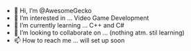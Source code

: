 - 👋 Hi, I’m @AwesomeGecko
- 👀 I’m interested in ... Video Game Development
- 🌱 I’m currently learning ... C++ and C#
- 💞️ I’m looking to collaborate on ... (nothing atm. stil learning)
- 📫 How to reach me ... will set up soon

<!---
AwesomeGecko/AwesomeGecko is a ✨ special ✨ repository because its `README.md` (this file) appears on your GitHub profile.
You can click the Preview link to take a look at your changes.
--->
